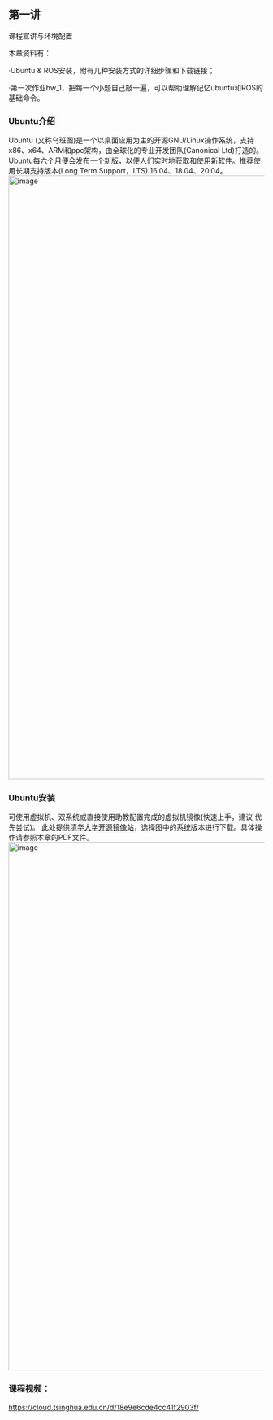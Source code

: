 ## 第一讲
课程宣讲与环境配置

本章资料有：

·Ubuntu & ROS安装，附有几种安装方式的详细步骤和下载链接；

·第一次作业hw_1，把每一个小题自己敲一遍，可以帮助理解记忆ubuntu和ROS的基础命令。


### Ubuntu介绍
Ubuntu (又称乌班图)是一个以桌面应用为主的开源GNU/Linux操作系统，支持
x86、x64、ARM和ppc架构，由全球化的专业开发团队(Canonical Ltd)打造的。
Ubuntu每六个月便会发布一个新版，以便人们实时地获取和使用新软件。推荐使 用长期支持版本(Long Term Support，LTS):16.04、18.04、20.04。
<img width="1187" alt="image" src="https://user-images.githubusercontent.com/74605431/140700995-033778b8-2de2-4774-96db-48e3b7406ff3.png">



### Ubuntu安装
可使用虚拟机、双系统或直接使用助教配置完成的虚拟机镜像(快速上手，建议 优先尝试)。
此处提供[清华大学开源镜像站](https://mirrors.tuna.tsinghua.edu.cn/)，选择图中的系统版本进行下载。具体操作请参照本章的PDF文件。
<img width="1038" alt="image" src="https://user-images.githubusercontent.com/74605431/140705594-119b950e-0b35-4b7a-a4b2-af14bc930565.png">



### 课程视频：
https://cloud.tsinghua.edu.cn/d/18e9e6cde4cc41f2903f/
